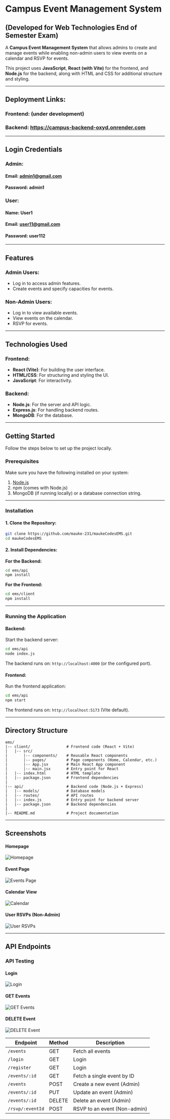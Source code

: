 # Campus Event Management System

## (Developed for Web Technologies End of Semester Exam)

A **Campus Event Management System** that allows admins to create and manage events while enabling non-admin users to view events on a calendar and RSVP for events.

This project uses **JavaScript**, **React (with Vite)** for the frontend, and **Node.js** for the backend, along with HTML and CSS for additional structure and styling.

---
## Deployment Links:
### Frontend: (under development)
### Backend: https://campus-backend-oxyd.onrender.com

---
## Login Credentials
### Admin:
#### Email: admin1@gmail.com
#### Password: admin1

### User:
#### Name: User1
#### Email: user11@gmail.com
#### Password: user112

---

## Features

### Admin Users:
- Log in to access admin features.
- Create events and specify capacities for events.

### Non-Admin Users:
- Log in to view available events.
- View events on the calendar.
- RSVP for events.

---

## Technologies Used

### Frontend:
- **React (Vite)**: For building the user interface.
- **HTML/CSS**: For structuring and styling the UI.
- **JavaScript**: For interactivity.

### Backend:
- **Node.js**: For the server and API logic.
- **Express.js**: For handling backend routes.
- **MongoDB**: For the database.

---

## Getting Started

Follow the steps below to set up the project locally.

### Prerequisites
Make sure you have the following installed on your system:
1. [Node.js](https://nodejs.org/)
2. npm (comes with Node.js)
3. MongoDB (if running locally) or a database connection string.

---

### Installation

#### 1. Clone the Repository:
```bash
git clone https://github.com/mauke-231/maukeCodesEMS.git
cd maukeCodesEMS
```

#### 2. Install Dependencies:

**For the Backend:**
```bash
cd ems/api
npm install
```

**For the Frontend:**
```bash
cd ems/client
npm install
```

---

### Running the Application

#### Backend:
Start the backend server:
```bash
cd ems/api
node index.js
```

The backend runs on: `http://localhost:4000` (or the configured port).

#### Frontend:
Run the frontend application:
```bash
cd ems/api
npm start
```

The frontend runs on: `http://localhost:5173` (Vite default).

---

## Directory Structure
```
ems/
|-- client/                # Frontend code (React + Vite)
|   |-- src/
|       |-- components/    # Reusable React components
|       |-- pages/         # Page components (Home, Calendar, etc.)
|       |-- App.jsx        # Main React App component
|       |-- main.jsx       # Entry point for React
|   |-- index.html         # HTML template
|   |-- package.json       # Frontend dependencies
|
|-- api/                   # Backend code (Node.js + Express)
|   |-- models/            # Database models
|   |-- routes/            # API routes
|   |-- index.js           # Entry point for backend server
|   |-- package.json       # Backend dependencies
|
|-- README.md              # Project documentation
```

---

## Screenshots
#### Homepage
![Homepage](./assets/ems-homepage.png)

#### Event Page
![Events Page](./assets/ems-events.png)

#### Calendar View
![Calendar](./assets/ems-calendar.png)

#### User RSVPs (Non-Admin)
![User RSVPs](./assets/ems-user-rsvps.png)

---

## API Endpoints

### API Testing

#### Login
![Login](./assets/api-login.png)

#### GET Events
![GET Events](./assets/api-get-events.png)

#### DELETE Event
![DELETE Event](./assets/api-delete-event.png)




| Endpoint             | Method | Description                    |
|----------------------|--------|--------------------------------|
| `/events`            | GET    | Fetch all events               |
| `/login`             | GET    | Login                          |
| `/register`          | GET    | Login                          |
| `/events/:id`        | GET    | Fetch a single event by ID     |
| `/events`            | POST   | Create a new event (Admin)     |
| `/events/:id`        | PUT    | Update an event (Admin)        |
| `/events/:id`        | DELETE | Delete an event (Admin)        |
| `/rsvp/:eventId`     | POST   | RSVP to an event (Non-admin)   |

